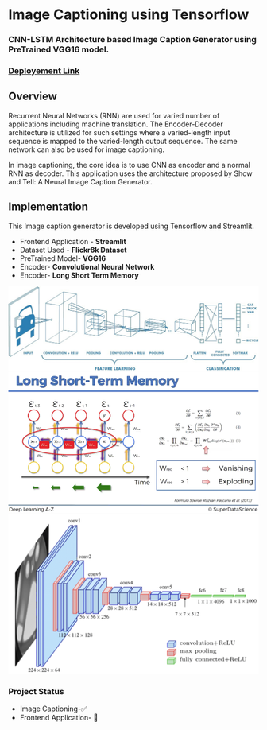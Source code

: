 # <strong>Image Captioning using Tensorflow</strong>

### CNN-LSTM Architecture based Image Caption Generator using PreTrained VGG16 model.


### [Deployement Link](https://xs-urlshortener.herokuapp.com)


## Overview
Recurrent Neural Networks (RNN) are used for varied number of applications including machine translation. The Encoder-Decoder architecture is utilized for such settings where a varied-length input sequence is mapped to the varied-length output sequence. The same network can also be used for image captioning.

In image captioning, the core idea is to use CNN as encoder and a normal RNN as decoder. This application uses the architecture proposed by Show and Tell: A Neural Image Caption Generator.

## Implementation
This Image caption generator is developed using Tensorflow and Streamlit.
* Frontend Application - <strong>Streamlit</strong>
* Dataset Used - <strong>Flickr8k Dataset</strong>
* PreTrained Model- <strong>VGG16</strong>
* Encoder- <strong>Convolutional Neural Network</strong>
* Encoder- <strong>Long Short Term Memory</strong>

![Alt text](./images/CNN.jpeg)
![Alt text](./images/LSTM.png)
![Alt text](./images/VggModel.png)



### Project Status
* Image Captioning-✅
* Frontend Application- 🚧


